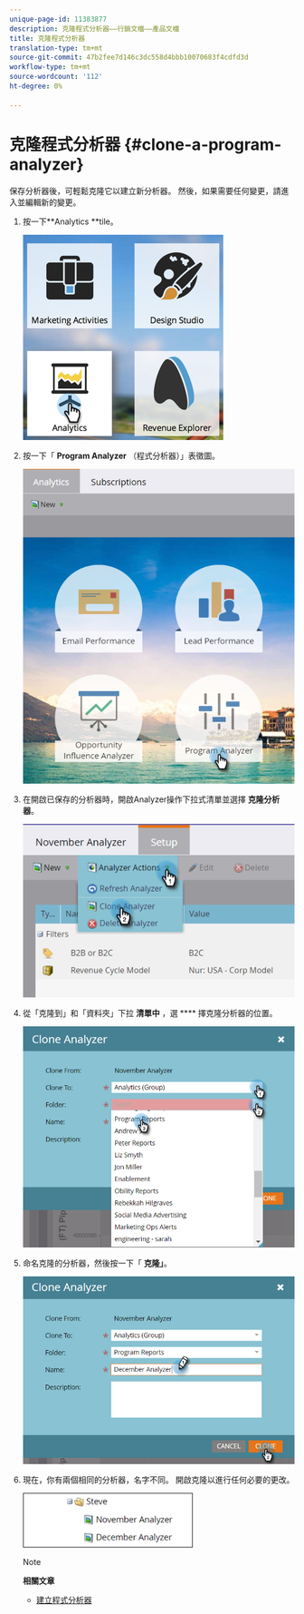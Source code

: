 ```yaml
---
unique-page-id: 11383877
description: 克隆程式分析器——行銷文檔——產品文檔
title: 克隆程式分析器
translation-type: tm+mt
source-git-commit: 47b2fee7d146c3dc558d4bbb10070683f4cdfd3d
workflow-type: tm+mt
source-wordcount: '112'
ht-degree: 0%

---
```



# 克隆程式分析器 {#clone-a-program-analyzer}

保存分析器後，可輕鬆克隆它以建立新分析器。 然後，如果需要任何變更，請進入並編輯新的變更。

1. 按一下**Analytics **tile。

   ![](assets/2017-05-01-08-20-37.png)

1. 按一下「 **Program Analyzer** （程式分析器）」表徵圖。

   ![](assets/program-analyzer-icon-hand.png)

1. 在開啟已保存的分析器時，開啟Analyzer操作下拉式清單並選擇 **克隆分析器**。

   ![](assets/image2016-10-31-16-3a12-3a6.png)

1. 從「克隆到」和「資料夾」下拉 **清單中** ，選 **** 擇克隆分析器的位置。

   ![](assets/image2016-10-31-16-3a13-3a42.png)

1. 命名克隆的分析器，然後按一下「 **克隆」**。

   ![](assets/image2016-10-31-16-3a15-3a15.png)

1. 現在，你有兩個相同的分析器，名字不同。 開啟克隆以進行任何必要的更改。

   ![](assets/image2016-10-31-16-3a17-3a11.png)

   >[!NOTE]
   >
   >**相關文章**
   >
   >    
   >    
   >    * [建立程式分析器](create-a-program-analyzer.md)


